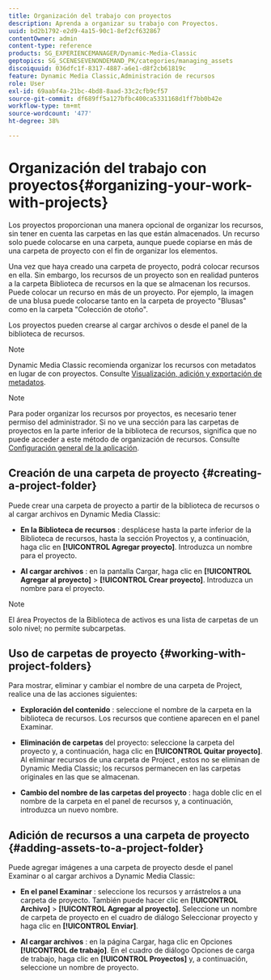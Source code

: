 ```yaml
---
title: Organización del trabajo con proyectos
description: Aprenda a organizar su trabajo con Proyectos.
uuid: bd2b1792-e2d9-4a15-90c1-8ef2cf632867
contentOwner: admin
content-type: reference
products: SG_EXPERIENCEMANAGER/Dynamic-Media-Classic
geptopics: SG_SCENESEVENONDEMAND_PK/categories/managing_assets
discoiquuid: 036dfc1f-8317-4887-a6e1-d8f2cb61819c
feature: Dynamic Media Classic,Administración de recursos
role: User
exl-id: 69aabf4a-21bc-4bd8-8aad-33c2cfb9cf57
source-git-commit: df689ff5a127bfbc400ca5331168d1ff7bb0b42e
workflow-type: tm+mt
source-wordcount: '477'
ht-degree: 38%

---
```


# Organización del trabajo con proyectos{#organizing-your-work-with-projects}

Los proyectos proporcionan una manera opcional de organizar los recursos, sin tener en cuenta las carpetas en las que están almacenados. Un recurso solo puede colocarse en una carpeta, aunque puede copiarse en más de una carpeta de proyecto con el fin de organizar los elementos.

Una vez que haya creado una carpeta de proyecto, podrá colocar recursos en ella. Sin embargo, los recursos de un proyecto son en realidad punteros a la carpeta Biblioteca de recursos en la que se almacenan los recursos. Puede colocar un recurso en más de un proyecto. Por ejemplo, la imagen de una blusa puede colocarse tanto en la carpeta de proyecto &quot;Blusas&quot; como en la carpeta &quot;Colección de otoño&quot;.

Los proyectos pueden crearse al cargar archivos o desde el panel de la biblioteca de recursos.

>[!NOTE]
>
>Dynamic Media Classic recomienda organizar los recursos con metadatos en lugar de con proyectos. Consulte [Visualización, adición y exportación de metadatos](viewing-adding-exporting-metadata.md).

>[!NOTE]
>
>Para poder organizar los recursos por proyectos, es necesario tener permiso del administrador. Si no ve una sección para las carpetas de proyectos en la parte inferior de la biblioteca de recursos, significa que no puede acceder a este método de organización de recursos. Consulte [Configuración general de la aplicación](application-setup.md#general-settings).

## Creación de una carpeta de proyecto {#creating-a-project-folder}

Puede crear una carpeta de proyecto a partir de la biblioteca de recursos o al cargar archivos en Dynamic Media Classic:

* **En la Biblioteca de recursos** : desplácese hasta la parte inferior de la Biblioteca de recursos, hasta la sección Proyectos y, a continuación, haga clic en  **[!UICONTROL Agregar proyecto]**. Introduzca un nombre para el proyecto.

* **Al cargar archivos** : en la pantalla Cargar, haga clic en  **[!UICONTROL Agregar al proyecto]**  >  **[!UICONTROL Crear proyecto]**. Introduzca un nombre para el proyecto.

>[!NOTE]
>
>El área Proyectos de la Biblioteca de activos es una lista de carpetas de un solo nivel; no permite subcarpetas.

## Uso de carpetas de proyecto {#working-with-project-folders}

Para mostrar, eliminar y cambiar el nombre de una carpeta de Project, realice una de las acciones siguientes:

* **Exploración del contenido** : seleccione el nombre de la carpeta en la biblioteca de recursos. Los recursos que contiene aparecen en el panel Examinar.

* **Eliminación de carpetas**  del proyecto: seleccione la carpeta del proyecto y, a continuación, haga clic en  **[!UICONTROL Quitar proyecto]**. Al eliminar recursos de una carpeta de Project , estos no se eliminan de Dynamic Media Classic; los recursos permanecen en las carpetas originales en las que se almacenan.

* **Cambio del nombre de las carpetas del proyecto** : haga doble clic en el nombre de la carpeta en el panel de recursos y, a continuación, introduzca un nuevo nombre.

## Adición de recursos a una carpeta de proyecto {#adding-assets-to-a-project-folder}

Puede agregar imágenes a una carpeta de proyecto desde el panel Examinar o al cargar archivos a Dynamic Media Classic:

* **En el panel Examinar** : seleccione los recursos y arrástrelos a una carpeta de proyecto. También puede hacer clic en **[!UICONTROL Archivo]** > **[!UICONTROL Agregar al proyecto]**. Seleccione un nombre de carpeta de proyecto en el cuadro de diálogo Seleccionar proyecto y haga clic en **[!UICONTROL Enviar]**.

* **Al cargar archivos** : en la página Cargar, haga clic en Opciones  **[!UICONTROL de trabajo]**. En el cuadro de diálogo Opciones de carga de trabajo, haga clic en **[!UICONTROL Proyectos]** y, a continuación, seleccione un nombre de proyecto.
